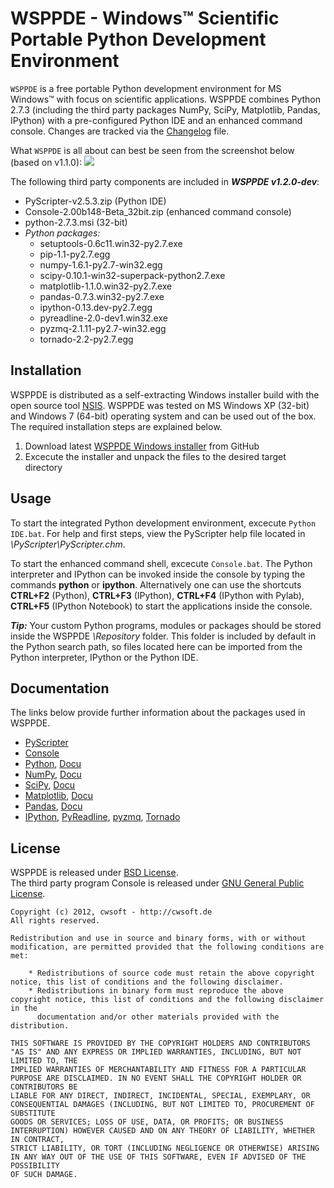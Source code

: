 # WSPPDE - Windows&trade; Scientific Portable Python Development Environment
`WSPPDE` is a free portable Python development environment for MS Windows&trade; with focus on scientific applications. WSPPDE combines Python 2.7.3  (including the third party packages NumPy, SciPy, Matplotlib, Pandas, IPython) with a pre-configured Python IDE and an enhanced command console. Changes are tracked via the [Changelog](https://github.com/cwsoft/cwsoft-WSPPDE/blob/master/CHANGELOG.md) file.

What `WSPPDE` is all about can best be seen from the screenshot below (based on v1.1.0):
![](https://github.com/cwsoft/cwsoft-WSPPDE/raw/master/.screenshots/cwsoft-WSPPDE_screenshot.png)

The following third party components are included in ***WSPPDE v1.2.0-dev***:

- PyScripter-v2.5.3.zip (Python IDE)
- Console-2.00b148-Beta_32bit.zip (enhanced command console)
- python-2.7.3.msi (32-bit)
- *Python packages:*
	- setuptools-0.6c11.win32-py2.7.exe
	- pip-1.1-py2.7.egg
	- numpy-1.6.1-py2.7-win32.egg
	- scipy-0.10.1-win32-superpack-python2.7.exe
	- matplotlib-1.1.0.win32-py2.7.exe
	- pandas-0.7.3.win32-py2.7.exe	
	- ipython-0.13.dev-py2.7.egg
	- pyreadline-2.0-dev1.win32.exe
	- pyzmq-2.1.11-py2.7-win32.egg
	- tornado-2.2-py2.7.egg

## Installation
WSPPDE is distributed as a self-extracting Windows installer build with the open source tool [NSIS](http://nsis.sourceforge.net/Main_Page). WSPPDE was tested on MS Windows XP (32-bit) and Windows 7 (64-bit) operating system and can be used out of the box. The required installation steps are explained below.

1. Download latest [WSPPDE Windows installer](https://github.com/cwsoft/cwsoft-WSPPDE/downloads) from GitHub
2. Excecute the installer and unpack the files to the desired target directory

## Usage
To start the integrated Python development environment, excecute `Python IDE.bat`. For help and first steps, view the PyScripter help file located in *\PyScripter\PyScripter.chm*.

To start the enhanced command shell, excecute `Console.bat`. The Python interpreter and IPython can be invoked inside the console by typing the commands **python** or **ipython**. Alternatively one can use the shortcuts **CTRL+F2** (Python), **CTRL+F3** (IPython), **CTRL+F4** (IPython with Pylab), **CTRL+F5** (IPython Notebook) to start the applications inside the console.

***Tip:*** Your custom Python programs, modules or packages should be stored inside the WSPPDE *\Repository* folder. This folder is included by default in the Python search path, so files located here can be imported from the Python interpreter, IPython or the Python IDE.

## Documentation
The links below provide further information about the packages used in WSPPDE.

- [PyScripter](http://code.google.com/p/pyscripter/)
- [Console](http://sourceforge.net/projects/console/)
- [Python](http://python.org), [Docu](http://docs.python.org/)
- [NumPy](http://numpy.scipy.org/), [Docu](http://docs.scipy.org/doc/)
- [SciPy](http://www.scipy.org/), [Docu](http://docs.scipy.org/doc/)
- [Matplotlib](http://matplotlib.sourceforge.net/), [Docu](http://matplotlib.sourceforge.net/contents.html)
- [Pandas](http://pypi.python.org/pypi/pandas), [Docu](http://code.google.com/p/pandas/)
- [IPython](http://ipython.org/), [PyReadline](https://launchpad.net/pyreadline), [pyzmq](http://www.zeromq.org/bindings:python), [Tornado](http://www.tornadoweb.org/)

## License
WSPPDE is released under [BSD License](http://www.opensource.org/licenses/bsd-license.php).  
The third party program Console is released under [GNU General Public License](http://www.gnu.org/licenses/).

    Copyright (c) 2012, cwsoft - http://cwsoft.de
    All rights reserved.

    Redistribution and use in source and binary forms, with or without modification, are permitted provided that the following conditions are met:

        * Redistributions of source code must retain the above copyright notice, this list of conditions and the following disclaimer.
        * Redistributions in binary form must reproduce the above copyright notice, this list of conditions and the following disclaimer in the 
          documentation and/or other materials provided with the distribution.

    THIS SOFTWARE IS PROVIDED BY THE COPYRIGHT HOLDERS AND CONTRIBUTORS "AS IS" AND ANY EXPRESS OR IMPLIED WARRANTIES, INCLUDING, BUT NOT LIMITED TO, THE 
    IMPLIED WARRANTIES OF MERCHANTABILITY AND FITNESS FOR A PARTICULAR PURPOSE ARE DISCLAIMED. IN NO EVENT SHALL THE COPYRIGHT HOLDER OR CONTRIBUTORS BE 
    LIABLE FOR ANY DIRECT, INDIRECT, INCIDENTAL, SPECIAL, EXEMPLARY, OR CONSEQUENTIAL DAMAGES (INCLUDING, BUT NOT LIMITED TO, PROCUREMENT OF SUBSTITUTE 
    GOODS OR SERVICES; LOSS OF USE, DATA, OR PROFITS; OR BUSINESS INTERRUPTION) HOWEVER CAUSED AND ON ANY THEORY OF LIABILITY, WHETHER IN CONTRACT, 
    STRICT LIABILITY, OR TORT (INCLUDING NEGLIGENCE OR OTHERWISE) ARISING IN ANY WAY OUT OF THE USE OF THIS SOFTWARE, EVEN IF ADVISED OF THE POSSIBILITY 
    OF SUCH DAMAGE.